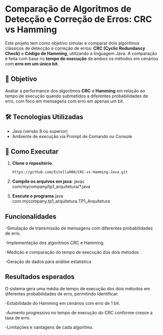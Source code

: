# Comparação de Algoritmos de Detecção e Correção de Erros: CRC vs Hamming

Este projeto tem como objetivo simular e comparar dois algoritmos clássicos de detecção e correção de erros: **CRC (Cyclic Redundancy Check)** e **Código de Hamming**, utilizando a linguagem Java. A comparação é feita com base no **tempo de execução** de ambos os métodos em cenários com **erro em um único bit**.

## 🧪 Objetivo

Avaliar a performance dos algoritmos **CRC** e **Hamming** em relação ao tempo de execução quando submetidos a diferentes probabilidades de erro, com foco em mensagens com erro em apenas um bit.

## 🛠️ Tecnologias Utilizadas

- Java (versão 8 ou superior)
- Ambiente de execução via Prompt de Comando ou Console

## 🚀 Como Executar

1. **Clone o repositório**:
   ```bash
   https://github.com/Estella008/CRC-vs-Hamming-Java.git

2. **Compile os arquivos em java**:
   javac com/mycompany/tp1_arquitetura/*.java
   
3. **Execute o programa**
   java com.mycompany.tp1_arquitetura.TP1_Arquitetura

## Funcionalidades
  -Simulação de transmissão de mensagens com diferentes probabilidades de erro.

  -Implementação dos algoritmos CRC e Hamming.

 -Medição e comparação do tempo de execução dos dois métodos.

  -Geração de dados para análise estatística

## Resultados esperados
  O sistema gera uma média de tempo de execução dos dois métodos em diferentes probabilidades de erro, permitindo identificar:

  -Estabilidade do Hamming em cenários com erro de 1 bit.

  -Aumento progressivo no tempo de execução do CRC conforme cresce a taxa de erro.

  -Limitações e vantagens de cada algoritmo.
  
